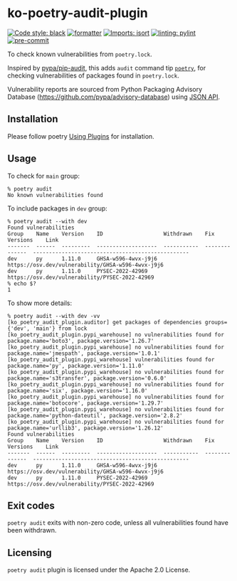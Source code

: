 # ko-poetry-audit-plugin

[![Code style: black](https://img.shields.io/badge/code%20style-black-000000.svg)](https://github.com/psf/black)
[![formatter](https://img.shields.io/badge/%20formatter-docformatter-fedcba.svg)](https://github.com/PyCQA/docformatter)
[![Imports: isort](https://img.shields.io/badge/%20imports-isort-%231674b1?style=flat&labelColor=ef8336)](https://pycqa.github.io/isort/)
[![linting: pylint](https://img.shields.io/badge/linting-pylint-yellowgreen)](https://github.com/PyCQA/pylint)
[![pre-commit](https://img.shields.io/badge/pre--commit-enabled-brightgreen?logo=pre-commit&logoColor=white)](https://github.com/pre-commit/pre-commit)

To check known vulnerabilities from `poetry.lock`.

Inspired by [pypa/pip-audit](https://github.com/pypa/pip-audit), this adds `audit` command tip [`poetry`](https://python-poetry.org/docs/), for checking vulnerabilities of packages found in `poetry.lock`.

Vulnerability reports are sourced from Python Packaging Advisory Database (https://github.com/pypa/advisory-database) using [JSON API](https://warehouse.pypa.io/api-reference/json.html).

## Installation

Please follow poetry [Using Plugins](https://python-poetry.org/docs/plugins/#using-plugins) for installation.

## Usage

To check for `main` group:

```
% poetry audit
No known vulnerabilities found
```

To include packages in `dev` group:
```
% poetry audit --with dev
Found vulnerabilities
Group    Name    Version    ID                   Withdrawn    Fix Versions    Link
-------  ------  ---------  -------------------  -----------  --------------  -------------------------------------------------
dev      py      1.11.0     GHSA-w596-4wvx-j9j6                               https://osv.dev/vulnerability/GHSA-w596-4wvx-j9j6
dev      py      1.11.0     PYSEC-2022-42969                                  https://osv.dev/vulnerability/PYSEC-2022-42969
% echo $?
1
```

To show more details:
```
% poetry audit --with dev -vv
[ko_poetry_audit_plugin.auditor] get packages of dependencies groups={'dev', 'main'} from lock
[ko_poetry_audit_plugin.pypi_warehouse] no vulnerabilities found for package.name='boto3', package.version='1.26.7'
[ko_poetry_audit_plugin.pypi_warehouse] no vulnerabilities found for package.name='jmespath', package.version='1.0.1'
[ko_poetry_audit_plugin.pypi_warehouse] vulnerabilities found for package.name='py', package.version='1.11.0'
[ko_poetry_audit_plugin.pypi_warehouse] no vulnerabilities found for package.name='s3transfer', package.version='0.6.0'
[ko_poetry_audit_plugin.pypi_warehouse] no vulnerabilities found for package.name='six', package.version='1.16.0'
[ko_poetry_audit_plugin.pypi_warehouse] no vulnerabilities found for package.name='botocore', package.version='1.29.7'
[ko_poetry_audit_plugin.pypi_warehouse] no vulnerabilities found for package.name='python-dateutil', package.version='2.8.2'
[ko_poetry_audit_plugin.pypi_warehouse] no vulnerabilities found for package.name='urllib3', package.version='1.26.12'
Found vulnerabilities
Group    Name    Version    ID                   Withdrawn    Fix Versions    Link
-------  ------  ---------  -------------------  -----------  --------------  -------------------------------------------------
dev      py      1.11.0     GHSA-w596-4wvx-j9j6                               https://osv.dev/vulnerability/GHSA-w596-4wvx-j9j6
dev      py      1.11.0     PYSEC-2022-42969                                  https://osv.dev/vulnerability/PYSEC-2022-42969
```

## Exit codes
`poetry audit` exits with non-zero code, unless all vulnerabilities found have been withdrawn.


## Licensing
`poetry audit` plugin is licensed under the Apache 2.0 License.
